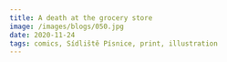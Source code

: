 ```yaml
---
title: A death at the grocery store
image: /images/blogs/050.jpg
date: 2020-11-24
tags: comics, Sídliště Písnice, print, illustration
---
```

